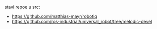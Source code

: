stavi repoe u src:
- https://github.com/matthias-mayr/robotiq
- https://github.com/ros-industrial/universal_robot/tree/melodic-devel


